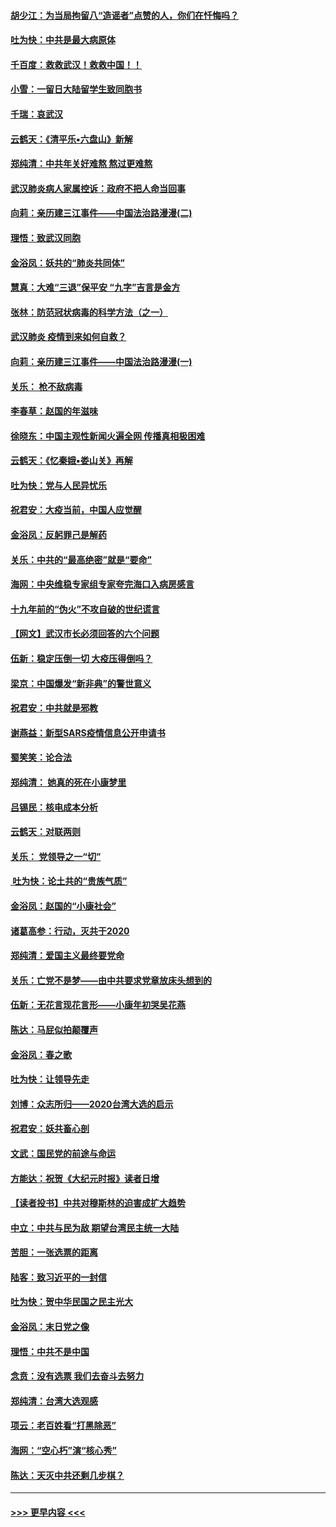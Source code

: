 #### [胡少江：为当局拘留八“造谣者”点赞的人，你们在忏悔吗？](../pages/nsc993/n11836801.md?t=02020501) 
#### [吐为快：中共是最大病原体](../pages/nsc993/n11836748.md?t=02020501) 
#### [千百度：救救武汉！救救中国！！](../pages/nsc993/n11836145.md?t=02020501) 
#### [小雪：一留日大陆留学生致同胞书](../pages/nsc993/n11834624.md?t=02020501) 
#### [千瑞：哀武汉](../pages/nsc993/n11833647.md?t=02020501) 
#### [云鹤天：《清平乐▪六盘山》新解](../pages/nsc993/n11833611.md?t=02020501) 
#### [郑纯清：中共年关好难熬 熬过更难熬](../pages/nsc993/n11833489.md?t=02020501) 
#### [武汉肺炎病人家属控诉：政府不把人命当回事](../pages/nsc993/n11833205.md?t=02020501) 
#### [向莉：亲历建三江事件——中国法治路漫漫(二)](../pages/nsc993/n11829102.md?t=02020501) 
#### [理悟：致武汉同胞](../pages/nsc993/n11831522.md?t=02020501) 
#### [金浴凤：妖共的“肺炎共同体”](../pages/nsc993/n11829448.md?t=02020501) 
#### [慧真：大难“三退”保平安 “九字”吉言是金方](../pages/nsc993/n11829501.md?t=02020501) 
#### [张林：防范冠状病毒的科学方法（之一）](../pages/nsc993/n11828618.md?t=02020501) 
#### [武汉肺炎 疫情到来如何自救？](../pages/nsc993/n11827632.md?t=02020501) 
#### [向莉：亲历建三江事件——中国法治路漫漫(一)](../pages/nsc993/n11827190.md?t=02020501) 
#### [关乐： 枪不敌病毒](../pages/nsc993/n11826746.md?t=02020501) 
#### [李春草：赵国的年滋味](../pages/nsc993/n11826321.md?t=02020501) 
#### [徐晓东：中国主观性新闻火遍全网 传播真相极困难](../pages/nsc993/n11826508.md?t=02020501) 
#### [云鹤天：《忆秦娥▪娄山关》再解](../pages/nsc993/n11824682.md?t=02020501) 
#### [吐为快：党与人民异忧乐](../pages/nsc993/n11824660.md?t=02020501) 
#### [祝君安：大疫当前，中国人应觉醒](../pages/nsc993/n11821946.md?t=02020501) 
#### [金浴凤：反躬罪己是解药](../pages/nsc993/n11820280.md?t=02020501) 
#### [关乐：中共的“最高绝密”就是“要命”](../pages/nsc993/n11816946.md?t=02020501) 
#### [海网：中央维稳专家组专家夸完海口入病房感言](../pages/nsc993/n11815138.md?t=02020501) 
#### [十九年前的“伪火”不攻自破的世纪谎言](../pages/nsc993/n11813238.md?t=02020501) 
#### [【网文】武汉市长必须回答的六个问题](../pages/nsc993/n11813848.md?t=02020501) 
#### [伍新：稳定压倒一切 大疫压得倒吗？](../pages/nsc993/n11812634.md?t=02020501) 
#### [梁京：中国爆发“新非典”的警世意义](../pages/nsc993/n11812554.md?t=02020501) 
#### [祝君安：中共就是邪教](../pages/nsc993/n11812431.md?t=02020501) 
#### [谢燕益：新型SARS疫情信息公开申请书](../pages/nsc993/n11808840.md?t=02020501) 
#### [蜀笑笑：论合法](../pages/nsc993/n11808064.md?t=02020501) 
#### [郑纯清： 她真的死在小康梦里](../pages/nsc993/n11806623.md?t=02020501) 
#### [吕锡民：核电成本分析](../pages/nsc993/n11806284.md?t=02020501) 
#### [云鹤天：对联两则](../pages/nsc993/n11805957.md?t=02020501) 
#### [关乐： 党领导之一“切”](../pages/nsc993/n11804505.md?t=02020501) 
#### [ 吐为快：论土共的“贵族气质”](../pages/nsc993/n11804490.md?t=02020501) 
#### [金浴凤：赵国的“小康社会”](../pages/nsc993/n11804452.md?t=02020501) 
#### [诸葛高参：行动，灭共于2020](../pages/nsc993/n11804120.md?t=02020501) 
#### [郑纯清：爱国主义最终要党命](../pages/nsc993/n11802197.md?t=02020501) 
#### [关乐：亡党不是梦——由中共要求党章放床头想到的](../pages/nsc993/n11802156.md?t=02020501) 
#### [伍新：无花言现花言形——小康年初哭吴花燕](../pages/nsc993/n11800044.md?t=02020501) 
#### [陈达：马屁似拍颠覆声](../pages/nsc993/n11800010.md?t=02020501) 
#### [金浴凤：春之歌](../pages/nsc993/n11797687.md?t=02020501) 
#### [吐为快：让领导先走](../pages/nsc993/n11797512.md?t=02020501) 
#### [刘博：众志所归——2020台湾大选的启示](../pages/nsc993/n11796878.md?t=02020501) 
#### [祝君安：妖共畜心剖](../pages/nsc993/n11794273.md?t=02020501) 
#### [文武：国民党的前途与命运](../pages/nsc993/n11794198.md?t=02020501) 
#### [方能达：祝贺《大纪元时报》读者日增](../pages/nsc993/n11793807.md?t=02020501) 
#### [【读者投书】中共对穆斯林的迫害成扩大趋势](../pages/nsc993/n11791371.md?t=02020501) 
#### [中立：中共与民为敌 期望台湾民主统一大陆](../pages/nsc993/n11790392.md?t=02020501) 
#### [苦胆：一张选票的距离](../pages/nsc993/n11788914.md?t=02020501) 
#### [陆客：致习近平的一封信](../pages/nsc993/n11788867.md?t=02020501) 
#### [吐为快：贺中华民国之民主光大](../pages/nsc993/n11788618.md?t=02020501) 
#### [金浴凤：末日党之像](../pages/nsc993/n11787475.md?t=02020501) 
#### [理悟：中共不是中国](../pages/nsc993/n11787463.md?t=02020501) 
#### [念贲：没有选票  我们去奋斗去努力](../pages/nsc993/n11787398.md?t=02020501) 
#### [郑纯清：台湾大选观感](../pages/nsc993/n11786210.md?t=02020501) 
#### [项云：老百姓看“打黑除恶”](../pages/nsc993/n11785398.md?t=02020501) 
#### [海网：“空心朽”演“核心秀”](../pages/nsc993/n11783874.md?t=02020501) 
#### [陈达：天灭中共还剩几步棋？](../pages/nsc993/n11783719.md?t=02020501) 

----
#### [ >>> 更早内容 <<< ](../indexes/nsc993-earlier.md)
